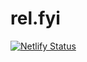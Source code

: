 # rel.fyi
[![Netlify Status](https://api.netlify.com/api/v1/badges/7c6a2c08-7cf1-4ed9-8a38-9291b315c891/deploy-status)](https://app.netlify.com/sites/relfyi/deploys)